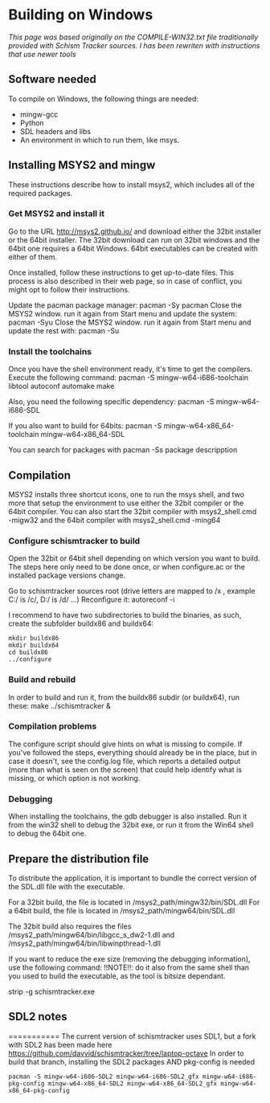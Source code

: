 # Building on Windows

_This page was based originally on the COMPILE-WIN32.txt file traditionally provided with
Schism Tracker sources. I has been rewriten with instructions that use newer tools_

## Software needed

To compile on Windows, the following things are needed:

* mingw-gcc
* Python
* SDL headers and libs
* An environment in which to run them, like msys.

## Installing MSYS2 and mingw
These instructions describe how to install msys2, which includes all of the required packages.

### Get MSYS2 and install it
Go to the URL http://msys2.github.io/ and download either the 32bit installer or the 64bit installer.
The 32bit download can run on 32bit windows and the 64bit one requires a 64bit Windows.
64bit executables can be created with either of them.

Once installed, follow these instructions to get up-to-date files. This process is also described in their
web page, so in case of conflict, you might opt to follow their instructions.

Update the pacman package manager:
    pacman -Sy pacman
Close the MSYS2 window.
run it again from Start menu and update the system:
	pacman -Syu
Close the MSYS2 window.
run it again from Start menu and update the rest with:
	pacman -Su

### Install the toolchains

Once you have the shell environment ready, it's time to get the compilers. Execute the following command:
	pacman -S mingw-w64-i686-toolchain libtool autoconf automake make

Also, you need the following specific dependency:
	pacman -S mingw-w64-i686-SDL

If you also want to build for 64bits:
	pacman -S mingw-w64-x86_64-toolchain mingw-w64-x86_64-SDL
	
You can search for packages with
	pacman -Ss package descripption


## Compilation

MSYS2 installs three shortcut icons, one to run the msys shell, and two more that setup the
environment to use either the 32bit compiler or the 64bit compiler.
You can also start the 32bit compiler with 
	msys2_shell.cmd -migw32
and the 64bit compiler with
	msys2_shell.cmd -ming64

### Configure schismtracker to build

Open the 32bit or 64bit shell depending on which version you want to build.
The steps here only need to be done once, or when configure.ac or the installed package versions change.

Go to schismtracker sources root (drive letters are mapped to /x , example C:/ is /c/, D:/ is /d/ ...)
Reconfigure it:
	autoreconf -i

I recommend to have two subdirectories to build the binaries, as such, create the subfolder
buildx86 and buildx64:

	mkdir buildx86
	mkdir buildx64
	cd buildx86
	../configure

### Build and rebuild

In order to build and run it, from the buildx86 subdir (or buildx64), run these:
	make
	../schismtracker &
### Compilation problems

The configure script should give hints on what is missing to compile. If you've followed the steps, everything
should already be in the place, but in case it doesn't, see the config.log file, which reports a detailed
output (more than what is seen on the screen) that could help identify what is missing, or which option is not working.


### Debugging

When installing the toolchains, the gdb debugger is also installed. 
Run it from the win32 shell to debug the 32bit exe, or run it from the Win64 shell to debug the 64bit one.


## Prepare the distribution file

To distribute the application, it is important to bundle the correct version of the SDL.dll file with the executable.

For a 32bit build, the file is located in  /msys2_path/mingw32/bin/SDL.dll
For a 64bit build, the file is located in  /msys2_path/mingw64/bin/SDL.dll

The 32bit build also requires the files /msys2_path/mingw64/bin/libgcc_s_dw2-1.dll and /msys2_path/mingw64/bin/libwinpthread-1.dll

If you want to reduce the exe size (removing the debugging information), use the following command:
!!NOTE!!: do it also from the same shell than you used to build the executable, as the tool is bitsize dependant.

strip -g schismtracker.exe


## SDL2 notes
===========
The current version of schismtracker uses SDL1, but a fork with SDL2 has been made here https://github.com/davvid/schismtracker/tree/laptop-octave
In order to build that branch, installing the SDL2 packages AND pkg-config is needed

	pacman -S mingw-w64-i686-SDL2 mingw-w64-i686-SDL2_gfx mingw-w64-i686-pkg-config mingw-w64-x86_64-SDL2 mingw-w64-x86_64-SDL2_gfx mingw-w64-x86_64-pkg-config

